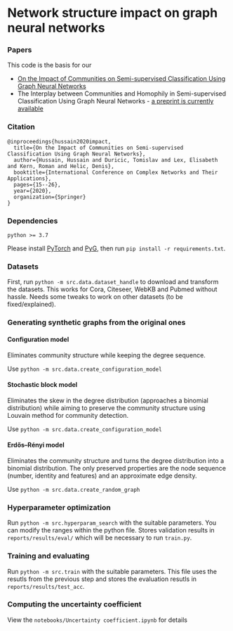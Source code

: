 # Network structure impact on graph neural networks

### Papers
This code is the basis for our

* [On the Impact of Communities on Semi-supervised Classification Using Graph Neural Networks](https://link.springer.com/chapter/10.1007/978-3-030-65351-4_2)
* The Interplay between Communities and Homophily in Semi-supervised Classification Using Graph Neural Networks - [a preprint is currently available](https://sqrhussain.github.io/papers/apns21.pdf)


### Citation
```
@inproceedings{hussain2020impact,
  title={On the Impact of Communities on Semi-supervised Classification Using Graph Neural Networks},
  author={Hussain, Hussain and Duricic, Tomislav and Lex, Elisabeth and Kern, Roman and Helic, Denis},
  booktitle={International Conference on Complex Networks and Their Applications},
  pages={15--26},
  year={2020},
  organization={Springer}
}
```


### Dependencies
`python >= 3.7`

Please install [PyTorch](https://pytorch.org/get-started/locally/) and [PyG](https://pytorch-geometric.readthedocs.io/en/latest/notes/installation.html), then run `pip install -r requirements.txt`.



### Datasets
First, run `python -m src.data.dataset_handle` to download and transform the datasets. This works for Cora, Citeseer, WebKB and Pubmed without hassle. Needs some tweaks to work on other datasets (to be fixed/explained).

### Generating synthetic graphs from the original ones
#### Configuration model
Eliminates community structure while keeping the degree sequence.

Use `python -m src.data.create_configuration_model`

#### Stochastic block model
Eliminates the skew in the degree distribution (approaches a binomial distribution) while aiming to preserve the community structure using Louvain method for community detection.

Use `python -m src.data.create_configuration_model`

#### Erdős–Rényi model
Eliminates the community structure and turns the degree distribution into a binomial distribution. The only preserved properties are the node sequence (number, identity and features) and an approximate edge density.

Use `python -m src.data.create_random_graph`

### Hyperparameter optimization
Run `python -m src.hyperparam_search` with the suitable parameters. You can modify the ranges within the python file. Stores validation results in `reports/results/eval/` which will be necessary to run `train.py`.

### Training and evaluating
Run `python -m src.train` with the suitable parameters. This file uses the resutls from the previous step and stores the evaluation resutls in `reports/results/test_acc`.

### Computing the uncertainty coefficient
View the `notebooks/Uncertainty coefficient.ipynb` for details

